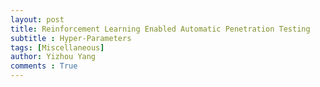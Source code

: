 ```yaml
---
layout: post
title: Reinforcement Learning Enabled Automatic Penetration Testing
subtitle : Hyper-Parameters
tags: [Miscellaneous]
author: Yizhou Yang
comments : True
---
```


